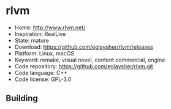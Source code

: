 # rlvm

- Home: http://www.rlvm.net/
- Inspiration: RealLive
- State: mature
- Download: https://github.com/eglaysher/rlvm/releases
- Platform: Linux, macOS
- Keyword: remake, visual novel, content commercial, engine
- Code repository: https://github.com/eglaysher/rlvm.git
- Code language: C++
- Code license: GPL-3.0

## Building
